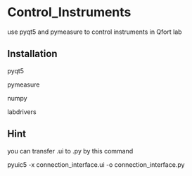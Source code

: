 # Control_Instruments
use pyqt5 and pymeasure to control instruments in Qfort lab


## Installation
pyqt5

pymeasure

numpy

labdrivers


## Hint
you can transfer .ui to .py by this command

pyuic5 -x connection_interface.ui -o connection_interface.py
